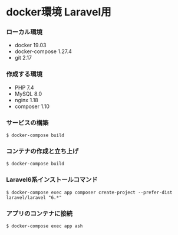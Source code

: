 # docker環境 Laravel用

### ローカル環境
- docker 19.03
- docker-compose 1.27.4
- git 2.17

### 作成する環境
- PHP 7.4
- MySQL 8.0
- nginx 1.18
- composer 1.10

### サービスの構築
```
$ docker-compose build
```

### コンテナの作成と立ち上げ
```
$ docker-compose build
```

### Laravel6系インストールコマンド
```
$ docker-compose exec app composer create-project --prefer-dist laravel/laravel "6.*"
```

### アプリのコンテナに接続
```
$ docker-compose exec app ash
```